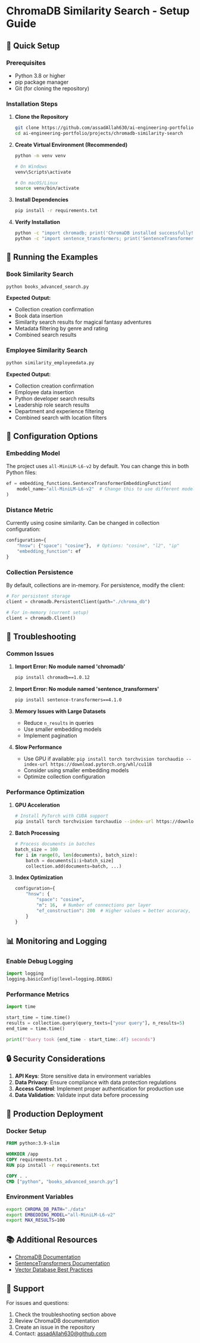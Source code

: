 # ChromaDB Similarity Search - Setup Guide

## 🚀 Quick Setup

### Prerequisites
- Python 3.8 or higher
- pip package manager
- Git (for cloning the repository)

### Installation Steps

1. **Clone the Repository**
   ```bash
   git clone https://github.com/assadAllah630/ai-engineering-portfolio.git
   cd ai-engineering-portfolio/projects/chromadb-similarity-search
   ```

2. **Create Virtual Environment (Recommended)**
   ```bash
   python -m venv venv
   
   # On Windows
   venv\Scripts\activate
   
   # On macOS/Linux
   source venv/bin/activate
   ```

3. **Install Dependencies**
   ```bash
   pip install -r requirements.txt
   ```

4. **Verify Installation**
   ```bash
   python -c "import chromadb; print('ChromaDB installed successfully!')"
   python -c "import sentence_transformers; print('SentenceTransformers installed successfully!')"
   ```

## 🧪 Running the Examples

### Book Similarity Search
```bash
python books_advanced_search.py
```

**Expected Output:**
- Collection creation confirmation
- Book data insertion
- Similarity search results for magical fantasy adventures
- Metadata filtering by genre and rating
- Combined search results

### Employee Similarity Search
```bash
python similarity_employeedata.py
```

**Expected Output:**
- Collection creation confirmation
- Employee data insertion
- Python developer search results
- Leadership role search results
- Department and experience filtering
- Combined search with location filters

## 🔧 Configuration Options

### Embedding Model
The project uses `all-MiniLM-L6-v2` by default. You can change this in both Python files:

```python
ef = embedding_functions.SentenceTransformerEmbeddingFunction(
    model_name="all-MiniLM-L6-v2"  # Change this to use different models
)
```

### Distance Metric
Currently using cosine similarity. Can be changed in collection configuration:

```python
configuration={
    "hnsw": {"space": "cosine"},  # Options: "cosine", "l2", "ip"
    "embedding_function": ef
}
```

### Collection Persistence
By default, collections are in-memory. For persistence, modify the client:

```python
# For persistent storage
client = chromadb.PersistentClient(path="./chroma_db")

# For in-memory (current setup)
client = chromadb.Client()
```

## 🐛 Troubleshooting

### Common Issues

1. **Import Error: No module named 'chromadb'**
   ```bash
   pip install chromadb==1.0.12
   ```

2. **Import Error: No module named 'sentence_transformers'**
   ```bash
   pip install sentence-transformers==4.1.0
   ```

3. **Memory Issues with Large Datasets**
   - Reduce `n_results` in queries
   - Use smaller embedding models
   - Implement pagination

4. **Slow Performance**
   - Use GPU if available: `pip install torch torchvision torchaudio --index-url https://download.pytorch.org/whl/cu118`
   - Consider using smaller embedding models
   - Optimize collection configuration

### Performance Optimization

1. **GPU Acceleration**
   ```bash
   # Install PyTorch with CUDA support
   pip install torch torchvision torchaudio --index-url https://download.pytorch.org/whl/cu118
   ```

2. **Batch Processing**
   ```python
   # Process documents in batches
   batch_size = 100
   for i in range(0, len(documents), batch_size):
       batch = documents[i:i+batch_size]
       collection.add(documents=batch, ...)
   ```

3. **Index Optimization**
   ```python
   configuration={
       "hnsw": {
           "space": "cosine",
           "m": 16,  # Number of connections per layer
           "ef_construction": 200  # Higher values = better accuracy, slower build
       }
   }
   ```

## 📊 Monitoring and Logging

### Enable Debug Logging
```python
import logging
logging.basicConfig(level=logging.DEBUG)
```

### Performance Metrics
```python
import time

start_time = time.time()
results = collection.query(query_texts=["your query"], n_results=5)
end_time = time.time()

print(f"Query took {end_time - start_time:.4f} seconds")
```

## 🔒 Security Considerations

1. **API Keys**: Store sensitive data in environment variables
2. **Data Privacy**: Ensure compliance with data protection regulations
3. **Access Control**: Implement proper authentication for production use
4. **Data Validation**: Validate input data before processing

## 🚀 Production Deployment

### Docker Setup
```dockerfile
FROM python:3.9-slim

WORKDIR /app
COPY requirements.txt .
RUN pip install -r requirements.txt

COPY . .
CMD ["python", "books_advanced_search.py"]
```

### Environment Variables
```bash
export CHROMA_DB_PATH="./data"
export EMBEDDING_MODEL="all-MiniLM-L6-v2"
export MAX_RESULTS=100
```

## 📚 Additional Resources

- [ChromaDB Documentation](https://docs.trychroma.com/)
- [SentenceTransformers Documentation](https://www.sbert.net/)
- [Vector Database Best Practices](https://docs.trychroma.com/guides/best-practices)

## 🤝 Support

For issues and questions:
1. Check the troubleshooting section above
2. Review ChromaDB documentation
3. Create an issue in the repository
4. Contact: assadAllah630@github.com